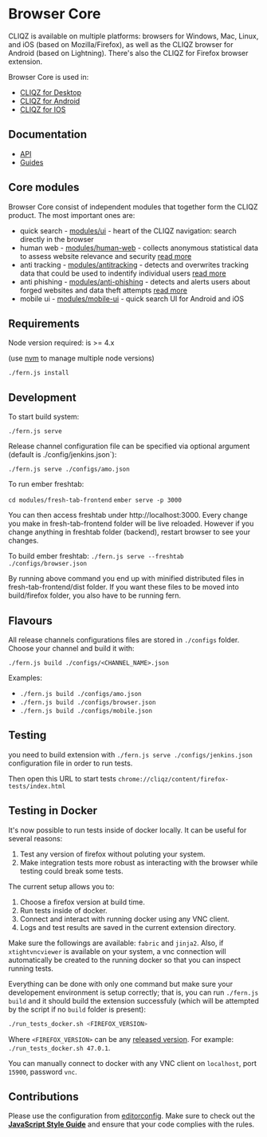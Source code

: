 # Browser Core

CLIQZ is available on multiple platforms: browsers for Windows, Mac, Linux, and iOS (based on Mozilla/Firefox), as well as the CLIQZ browser for Android (based on Lightning). There's also the CLIQZ for Firefox browser extension.

Browser Core is used in:

* [CLIQZ for Desktop](https://github.com/cliqz-oss/browser-f)
* [CLIQZ for Android](https://github.com/cliqz-oss/browser-android)
* [CLIQZ for IOS](https://github.com/cliqz-oss/browser-ios)

## Documentation

* [API](http://docs.clyqz.com/browser-core/api/)
* [Guides](http://docs.clyqz.com/browser-core/guides/)

## Core modules

Browser Core consist of independent modules that together form the CLIQZ product. The most important ones are:

* quick search - [modules/ui](modules/ui/sources) - heart of the CLIQZ navigation: search directly in the browser
* human web - [modules/human-web](modules/human-web/) - collects anonymous statistical data to assess website relevance and security [read more](https://cliqz.com/en/whycliqz/human-web)
* anti tracking - [modules/antitracking](modules/antitracking) - detects and overwrites tracking data that could be used to indentify individual users [read more](https://cliqz.com/en/whycliqz/anti-tracking)
* anti phishing -  [modules/anti-phishing](modules/anti-phishing) - detects and alerts users about forged websites and data theft attempts [read more](https://cliqz.com/en/whycliqz/anti-phishing)
* mobile ui - [modules/mobile-ui](modules/mobile-ui) - quick search UI for Android and iOS

## Requirements

Node version required: is >= 4.x

(use  [nvm](https://github.com/creationix/nvm) to manage multiple node versions)

`./fern.js install`

## Development

To start build system:

`./fern.js serve`

Release channel configuration file can be specified via optional argument (default is ./config/jenkins.json`):

`./fern.js serve ./configs/amo.json`

To run ember freshtab:

`cd modules/fresh-tab-frontend`
`ember serve -p 3000`

You can then access freshtab under http://localhost:3000. Every change you make in fresh-tab-frontend folder will be live reloaded. However if you change anything in freshtab folder (backend), restart browser to see your changes.

To build ember freshtab:
`./fern.js serve --freshtab ./configs/browser.json`

By running above command you end up with minified distributed files in fresh-tab-frontend/dist folder. If you want these files to be moved into build/firefox folder, you also have to be running fern.

## Flavours

All release channels configurations files are stored in `./configs` folder. Choose your channel and build it with:

`./fern.js build ./configs/<CHANNEL_NAME>.json`

Examples:
* `./fern.js build ./configs/amo.json`
* `./fern.js build ./configs/browser.json`
* `./fern.js build ./configs/mobile.json`

## Testing

you need to build extension with `./fern.js serve ./configs/jenkins.json` configuration file in order to run tests.

Then open this URL to start tests `chrome://cliqz/content/firefox-tests/index.html`

## Testing in Docker

It's now possible to run tests inside of docker locally. It can be useful for several reasons:

1. Test any version of firefox without poluting your system.
2. Make integration tests more robust as interacting with the browser while testing could break some tests.

The current setup allows you to:

1. Choose a firefox version at build time.
2. Run tests inside of docker.
3. Connect and interact with running docker using any VNC client.
4. Logs and test results are saved in the current extension directory.

Make sure the followings are available: `fabric` and `jinja2`.
Also, if `xtightvncviewer` is available on your system, a vnc connection will
automatically be created to the running docker so that you can inspect running tests.

Everything can be done with only one command but make sure your developement
environment is setup correctly; that is, you can run `./fern.js build` and it
should build the extension successfuly (which will be attempted by the script
if no `build` folder is present):

```sh
./run_tests_docker.sh <FIREFOX_VERSION>
```

Where `<FIREFOX_VERSION>` can be any [released version](https://ftp.mozilla.org/pub/firefox/releases/). For example: `./run_tests_docker.sh 47.0.1`.

You can manually connect to docker with any VNC client on `localhost`, port `15900`, password `vnc`.

## Contributions

Please use the configuration from [editorconfig](/.editorconfig).
Make sure to check out the [**JavaScript Style Guide**](https://github.com/cliqz/js-style-guide) and ensure that your code complies with the rules.
